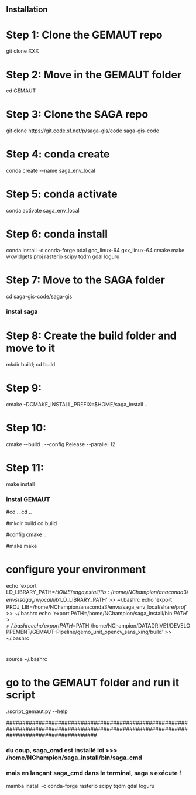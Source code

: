 ## Installation 

# Step 1: Clone the GEMAUT repo
git clone XXX 

# Step 2: Move in the GEMAUT folder
cd GEMAUT

# Step 3: Clone the SAGA repo
git clone https://git.code.sf.net/p/saga-gis/code saga-gis-code

# Step 4: conda create
conda create --name saga_env_local

# Step 5: conda activate
conda activate saga_env_local

# Step 6: conda install
conda install -c conda-forge pdal gcc_linux-64 gxx_linux-64 cmake make wxwidgets proj rasterio scipy tqdm gdal loguru

# Step 7: Move to the SAGA folder
cd saga-gis-code/saga-gis

### instal saga 

# Step 8: Create the build folder and move to it
mkdir build; cd build

# Step 9: 
cmake -DCMAKE_INSTALL_PREFIX=$HOME/saga_install ..

# Step 10: 
cmake --build . --config Release --parallel 12

# Step 11: 
make install

### instal GEMAUT

#cd ..
cd ..

#mkdir build
cd build

#config
cmake ..

#make
make

# configure your environment
echo 'export LD_LIBRARY_PATH=$HOME/saga_install/lib:/home/NChampion/anaconda3/envs/saga_env_local/lib:$LD_LIBRARY_PATH' >> ~/.bashrc
echo 'export PROJ_LIB=/home/NChampion/anaconda3/envs/saga_env_local/share/proj' >> ~/.bashrc
echo 'export PATH=/home/NChampion/saga_install/bin:$PATH' >> ~/.bashrc
echo 'export PATH=$PATH:/home/NChampion/DATADRIVE1/DEVELOPPEMENT/GEMAUT-Pipeline/gemo_unit_opencv_sans_xing/build' >> ~/.bashrc

# 
source ~/.bashrc

# go to the GEMAUT folder and run it script
./script_gemaut.py --help 

############################################################################################################################################
### du coup, saga_cmd est installé ici >>> /home/NChampion/saga_install/bin/saga_cmd
### mais en lançant saga_cmd dans le terminal, saga s exécute ! 

mamba install -c conda-forge rasterio scipy tqdm gdal loguru

